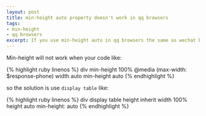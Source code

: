 ```yaml
---
layout: post
title: min-height auto property doesn't work in qq browsers 
tags:
- min-height  
- qq browsers 
excerpt: If you use min-height auto in qq browsers the same as wechat browsers. 
---
```


Min-height will not work when your code like:

{% highlight ruby linenos %}
  div
    min-height 100%
    @media (max-width: $response-phone)
       width auto
       min-height auto
{% endhighlight %}

so the solution is use `display table` like:

{% highlight ruby linenos %}
  div
     display table
     height inherit
     width 100%
     height auto
     min-height: auto
{% endhighlight %}
